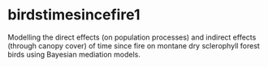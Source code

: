 # birdstimesincefire1
Modelling the direct effects (on population processes) and indirect effects (through canopy cover) of time since fire on montane dry sclerophyll forest birds using Bayesian mediation models.
